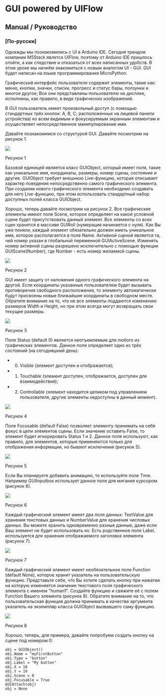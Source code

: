 # GUI powered by UIFlow
## Manual / Руководство

### [По-русски]
Однажды мы познакомились с UI в Arduino IDE. Сегодня трендом компании M5Stack явлется UIFlow, поэтому от Arduino IDE пришлось отойти, а как следствие и отказаться от всех написанных удобств. В этом уроке мы начнём знакомиться с новым аналогом UI - GUI. GUI будет написан на языке программирования MicroPython.

Графический интерфейс пользователя содержит элементы, такие как: меню, кнопки, значки, списки, прогресс и статус бары, ползунки и многое другое; Все они представлены пользователю на дисплее, исполнены, как правило, в виде графических изображений.

В GUI пользователь имеет произвольный доступ (с помощью стандартных трёх кнопок: A, B, C; расположенных на лицевой панели устройства) ко всем видимым и фокусируемым экранным элементам и осуществляет непосредственное манипулирование ими.

Давайте познакомимся со структурой GUI. Давайте посмотрим на рисунок 1.

![](https://pp.userapi.com/c855520/v855520118/193bd/-fvJ3oivU1k.jpg)

Рисунок 1

Базовой единицей является класс GUIObject, который имеет поля, такие как уникальное имя, координаты, размеры, номер сцены, состояние и другие. GUIObject требует внешнюю Live-функцию, которая описывает характер поведения непосредственно самого графического элемента. При создании нового графического элемента необходимо создавать для него Live-функцию, при этом использовать стандартный набор доступных полей класса GUIObject.

Хорошо, теперь давайте посмотрим на рисунок 2. Все графические элементы имеют поле Scene, которое определяет на какой условной сцене будет присутствовать данный элемент. Все элементы со всех сцен хранятся в массиве GUIRoll (нумерация начинается с нуля). Как Вы уже поняли, каждый элемент обязательно должен иметь уникальное имя, которое располагается в поле Name. Активной сценой является та, чей номер указан в глобальной переменной GUIActiveScene. Изменять номер активной сцены разрешено  исключительно с помощью функции GUIScene(Number), где Number - есть номер желаемой сцены. 

![](https://pp.userapi.com/c855520/v855520118/193c6/BSdtZcTwqg0.jpg)

Рисунок 2

GUI имеет защиту от наложения одного графического элемента на другой. Если координаты указанные пользователем будет вызывать противоречия свободного расположения, то элементу автоматически будут присвоены новые ближайшие координаты в свободном месте. Обратите внимание на то, что не все элементы поддаются изменению размеров Width и Height, но при этом всегда могут возвращать свои текущие размеры.

![](https://pp.userapi.com/c855520/v855520118/193cf/T2vhPw-JOoI.jpg)

Рисунок 3

Поле Status (default 0) является неотъемлемым для любого из графических элементов. Данное поле определяет одно из трёх состояний (на сегодняшний день): 


- 0. Visible (элемент доступен и отображается);
- 1. Touchable (элемент доступен, отображается, доступен для взаимодействия); 
- 2. Controllable (элемент находится целиком под управлением пользователя, другие элементы недоступны в данный момент).

![](https://pp.userapi.com/c855520/v855520118/193d8/cJBv4TxX6QY.jpg)

Рисунок 4

Поле Focusable (default False) позволяет элементу принимать на себя фокус в цепи элементов сцены. Если значение оставить False, то элемент будет игнорировать Status 1 и 2. Данное поле используют, как правило, для элементов, которые применяются только для отображения информации, но бывают исключения (рисунок 5).

![](https://pp.userapi.com/c855520/v855520118/193e1/ZZXlcYAv4yY.jpg)

Рисунок 5

Если Вы планируете добавить анимацию, то используйте поле Time. Например GUIInputbox использует данное поле для мигания курсором (рисунок 6).

![](https://pp.userapi.com/c855520/v855520118/193ea/jTUaFQB1iKE.jpg)

Рисунок 6

Каждый графический элемент имеет два поля данных: TextValue для хранения текстовых данных и NumberValue для хранения числовых данных. Вы можете хранить одновременно разные данные, даже если Ваш элемент не будет использовать их. Есть родственное поле Label, используется для хранения отображаемого заголовка элемента (рисунок 7). 

![](https://pp.userapi.com/c855520/v855520118/193f3/oMkZr1RKG2Y.jpg)

Рисунок 7

Каждый графический элемент имеет необязательное поле Function (default None), которое хранит указатель на пользовательскую функцию. Представьте себе, что Вы хотите сделать кнопку при нажатии на которую изменяется значение текстового поля графического элемента с именем "human1". Создайте функцию и свяжите её с полем  Function Вашего элемента (рисунок 8). Обратите внимание на то, что пользовательская функция должна принимать в качестве аргумента указатель на экземпляр класса GUIObject вызвавшего саму функцию.

![](https://pp.userapi.com/c855520/v855520118/193fc/2txpXC4RGvI.jpg)

Рисунок 8

Хорошо, теперь, для примера, давайте попробуем создать кнопку на сцене под номером 0:

	obj = GUIObject()
	obj.Name = "myFirstButton"
	obj.Type = "button"
	obj.Label = "My button"
	obj.X = 10
	obj.Y = 19
	obj.Scene = 0
	obj.Focusable = True
	GUIAttach(obj)
	obj = None